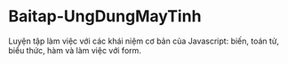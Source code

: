# Baitap-UngDungMayTinh
Luyện tập làm việc với các khái niệm cơ bản của Javascript: biến, toán tử, biểu thức, hàm và làm việc với form.
